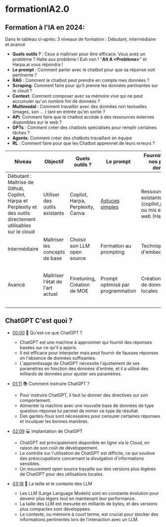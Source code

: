# formationIA2.0

## Formation à l'IA en 2024: 

Dans le tableau ci-après: 3 niveaux de formation : Débutant, intermédiaire et avancé
- **Quels outils ?** : Ceux à maîtriser pour être efficace: Vous avez un problème ? Halte aux problème ! Euh non !  "**Alt A <Problème>**" et Harpa.ai vous répondra !
- **Le prompt** : Comment parler avec le chatbot pour que sa réponse soit pertinente ?
- **RAG** : Comment le chatbot peut prendre en compte mes données ?
- **Scraping**: Comment faire pour qu'il prenne les données pertinantes sur le cloud ?
- **Context**: Comment composer avec sa mémoire vive qui ne peut accumuler qu'un nombre fini de données ?
- **Multimodal** : Comment travailler avec des données non textuelles (images, son ... ) tant en entrée qu'en sortie ?
- **APi**: Comment faire que le chatbot accède à des ressources externes disponibles sur le web ?
- **GPTs** : Comment créer des chatbots spécialisés pour remplir certaines tâches ?
- **Agents**: Comment créer des chatbots travaillant en équipe
- **RL** : Comment faire pour que les Chatbot apprennet de leurs erreurs ?

| Niveau        | Objectif                              | Quels outils  ?                           | Le prompt                                           | Fournir aux LLM nos propres données                                               | Scraping                                            | Context                                             | Multimodal                                         | API                                                | GPTs                                               | Agents                                             | RH                                                 |
|---------------|---------------------------------------|-----------------------------------------|------------------------------------------------------|------------------------------------------------------|-----------------------------------------------------|----------------------------------------------------|---------------------------------------------------|----------------------------------------------------|----------------------------------------------------|----------------------------------------------------|----------------------------------------------------|
| Débutant : Maîtrise de Github, Copilot, Harpa et Perplexity et des outils directement utilisables sur le cloud     | Utiliser des outils existants          | Copilot, Harpa, Perplexity, Canva              | [Astuces simples](https://github.com/jpbrasile/formationIA2.0/wiki/z1:-Prompt-pour-d%C3%A9butants) | Ressources existantes (copîlot,perplexity) ou mis en page web (Harpa)| avec Harpa.ai              | Prompt: "Synthétise ce que nous venons de discuter en détail"               | Copilot (dessin) et outils on line      | Utilisation de ressources à partir du navigateur                              |           |  | Chat avec Perplexity                |
| Intermédiaire | Maîtriser les concepts de base         | Choisir son LLM open source           | Formation au prompting   |Technique d'embedding | Formation au scraping                    | MEMGPT et LongGPT             | LLAVA1.5 et ComphyUI | Langchain, Gorilla            | emploi des GPTs openAI        |     AutoGen         |   |
| Avancé        | Maîtriser l'état de l'art actuel       | Finetuning, Création de MOE | Prompt optimisé par programmation                   | Création de base de données locales       | AgentSearch et Wiki search | Gestion avancée du contexte (compactage)                        | Développement de solutions multimodales personnalisées | Conception d'API robustes pour des applications à grande échelle | Utilisation de GPT-4 et autres modèles avancés     | Développement d'agents autonomes capables d'apprentissage continu | Stratégies pour le développement de talents en IA et gestion des changements technologiques |

## ChatGPT C'est quoi ?
- [00:00](https://www.youtube.com/watch?v=PNjh4z8WF9M&t=0s) 🤖 Qu'est-ce que ChatGPT ?

  - ChatGPT est une machine à approximer qui fournit des réponses basées sur ce qu'il a appris.
  - Il est efficace pour interpoler mais peut fournir de fausses réponses en l'absence de données suffisantes.
  - L'apprentissage de ChatGPT nécessite l'ajustement de ses paramètres en fonction des données d'entrée, et il a utilisé des milliards de données pour ajuster ses paramètres.

- [01:11](https://www.youtube.com/watch?v=PNjh4z8WF9M&t=71s) 📚 Comment instruire ChatGPT ?

  - Pour instruire ChatGPT, il faut lui donner des directives sur son comportement.
  - Alimenter la machine avec une nouvelle base de données de type question-réponse lui permet de mimer ce type de résultat.
  - Des gardes-fous sont nécessaires pour censurer certaines réponses et inculquer les bonnes manières.

- [02:09](https://www.youtube.com/watch?v=PNjh4z8WF9M&t=129s) 💻 Implantation de ChatGPT

  - ChatGPT est principalement disponible en ligne via le Cloud, en raison de son coût de développement.
  - Le contrôle sur l'utilisation de ChatGPT est difficile, ce qui soulève des préoccupations concernant la divulgation d'informations sensibles.
  - Un mouvement open source travaille sur des versions plus légères de ChatGPT pour des utilisations locales.

- [03:18](https://www.youtube.com/watch?v=PNjh4z8WF9M&t=198s) 🧠 La taille et le contexte des LLM

  - Les LLM (Large Language Models) sont en constante évolution pour devenir plus légers tout en maintenant leur performance.
  - La taille des LLM est mesurée en milliards de bytes, et des versions plus compactes sont développées.
  - Le contexte, ou mémoire à court terme, est crucial pour stocker des informations pertinentes lors de l'interaction avec un LLM.
